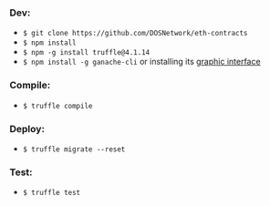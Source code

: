 ### Dev:
- `$ git clone https://github.com/DOSNetwork/eth-contracts`
- `$ npm install`
- `$ npm -g install truffle@4.1.14`
- `$ npm install -g ganache-cli` or installing its [graphic interface](https://truffleframework.com/ganache)

### Compile:
- `$ truffle compile`

### Deploy:
- `$ truffle migrate --reset`

### Test:
- `$ truffle test`
